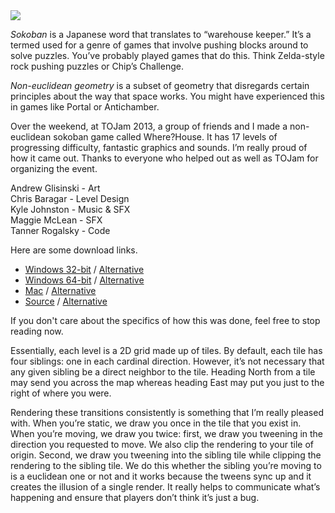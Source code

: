 <img src="http://i.imgur.com/PCtbyh5.png" />

<i>Sokoban</i> is a Japanese word that translates to “warehouse keeper.” It’s a termed used for a genre of games that involve pushing blocks around to solve puzzles. You’ve probably played games that do this. Think Zelda-style rock pushing puzzles or Chip’s Challenge.

<i>Non-euclidean geometry</i> is a subset of geometry that disregards certain principles about the way that space works. You might have experienced this in games like Portal or Antichamber.

Over the weekend, at TOJam 2013, a group of friends and I made a non-euclidean sokoban game called Where?House. It has 17 levels of progressing difficulty, fantastic graphics and sounds. I’m really proud of how it came out. Thanks to everyone who helped out as well as TOJam for organizing the event.

Andrew Glisinski - Art<br/>
Chris Baragar - Level Design<br/>
Kyle Johnston - Music & SFX<br/>
Maggie McLean - SFX<br/>
Tanner Rogalsky - Code<br/>

Here are some download links.

<ul>
  <li><a href="ftp://ssh.tannerrogalsky.com/wherehouse_win_x86.zip">Windows 32-bit</a> / <a href="https://www.box.com/s/ycqq31rsmafggzk215rt">Alternative</a></li>
  <li><a href="ftp://ssh.tannerrogalsky.com/wherehouse_win_x64.zip">Windows 64-bit</a> / <a href="https://www.box.com/s/l7n1b3033ozq9f1qxq6x">Alternative</a></li>
  <li><a href="ftp://ssh.tannerrogalsky.com/wherehouse_mac.zip">Mac</a> / <a href="https://www.box.com/s/u9t1endufx78ipzyn91o">Alternative</a></li>
  <li><a href="ftp://ssh.tannerrogalsky.com/wherehouse.love">Source</a> / <a href="https://www.box.com/s/qe1uidshifb1237pipr3">Alternative</a></li>
</ul>

If you don't care about the specifics of how this was done, feel free to stop reading now.

Essentially, each level is a 2D grid made up of tiles. By default, each tile has four siblings: one in each cardinal direction. However, it’s not necessary that any given sibling be a direct neighbor to the tile. Heading North from a tile may send you across the map whereas heading East may put you just to the right of where you were.

Rendering these transitions consistently is something that I’m really pleased with. When you’re static, we draw you once in the tile that you exist in. When you’re moving, we draw you twice: first, we draw you tweening in the direction you requested to move. We also clip the rendering to your tile of origin. Second, we draw you tweening into the sibling tile while clipping the rendering to the sibling tile. We do this whether the sibling you’re moving to is a euclidean one or not and it works because the tweens sync up and it creates the illusion of a single render. It really helps to communicate what’s happening and ensure that players don’t think it’s just a bug.
